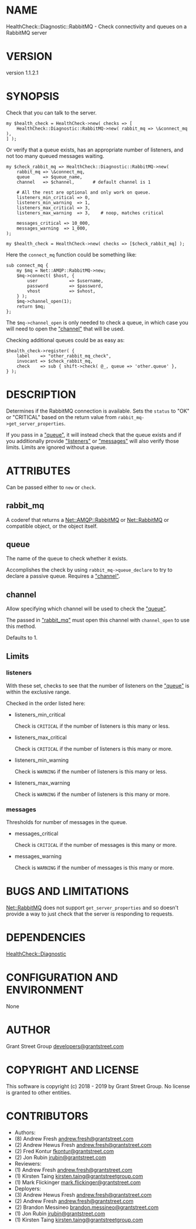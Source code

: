 # NAME

HealthCheck::Diagnostic::RabbitMQ - Check connectivity and queues on a RabbitMQ server

# VERSION

version 1.1.2.1

# SYNOPSIS

Check that you can talk to the server.

    my $health_check = HealthCheck->new( checks => [
        HealthCheck::Diagnostic::RabbitMQ->new( rabbit_mq => \&connect_mq ),
    ] );

Or verify that a queue exists,
has an appropriate number of listeners,
and not too many queued messages waiting.

    my $check_rabbit_mq => HealthCheck::Diagnostic::RabbitMQ->new(
        rabbit_mq => \&connect_mq,
        queue     => $queue_name,
        channel   => $channel,       # default channel is 1

        # All the rest are optional and only work on queue.
        listeners_min_critical => 0,
        listeners_min_warning  => 1,
        listeners_max_critical => 3,
        listeners_max_warning  => 3,    # noop, matches critical

        messages_critical => 10_000,
        messages_warning  => 1_000,
    );

    my $health_check = HealthCheck->new( checks => [$check_rabbit_mq] );

Here the `connect_mq` function could be something like:

    sub connect_mq {
        my $mq = Net::AMQP::RabbitMQ->new;
        $mq->connect( $host, {
            user            => $username,
            password        => $password,
            vhost           => $vhost,
        } );
        $mq->channel_open(1);
        return $mq;
    };

The `$mq->channel_open` is only needed to check a queue,
in which case you will need to open the ["channel"](#channel) that will be used.

Checking additional queues could be as easy as:

    $health_check->register( {
        label    => "other_rabbit_mq_check",
        invocant => $check_rabbit_mq,
        check    => sub { shift->check( @_, queue => 'other.queue' },
    } );

# DESCRIPTION

Determines if the RabbitMQ connection is available.
Sets the `status` to "OK" or "CRITICAL" based on the
return value from `rabbit_mq->get_server_properties`.

If you pass in a ["queue"](#queue),
it will instead check that the queue exists
and if you additionally provide ["listeners"](#listeners) or ["messages"](#messages)
will also verify those limits.
Limits are ignored without a queue.

# ATTRIBUTES

Can be passed either to `new` or `check`.

## rabbit\_mq

A coderef that returns a
[Net::AMQP::RabbitMQ](https://metacpan.org/pod/Net%3A%3AAMQP%3A%3ARabbitMQ) or [Net::RabbitMQ](https://metacpan.org/pod/Net%3A%3ARabbitMQ) or compatible object,
or the object itself.

## queue

The name of the queue to check whether it exists.

Accomplishes the check by using `rabbit_mq->queue_declare`
to try to declare a passive queue.
Requires a ["channel"](#channel).

## channel

Allow specifying which channel will be used to check the ["queue"](#queue).

The passed in ["rabbit\_mq"](#rabbit_mq) must open this channel with `channel_open`
to use this method.

Defaults to 1.

## Limits

### listeners

With these set, checks to see that the number of listeners on
the ["queue"](#queue) is within the exclusive range.

Checked in the order listed here:

- listeners\_min\_critical

    Check is `CRITICAL` if the number of listeners is this many or less.

- listeners\_max\_critical

    Check is `CRITICAL` if the number of listeners is this many or more.

- listeners\_min\_warning

    Check is `WARNING` if the number of listeners is this many or less.

- listeners\_max\_warning

    Check is `WARNING` if the number of listeners is this many or more.

### messages

Thresholds for number of messages in the queue.

- messages\_critical

    Check is `CRITICAL` if the number of messages is this many or more.

- messages\_warning

    Check is `WARNING` if the number of messages is this many or more.

# BUGS AND LIMITATIONS

[Net::RabbitMQ](https://metacpan.org/pod/Net%3A%3ARabbitMQ) does not support `get_server_properties` and so doesn't
provide a way to just check that the server is responding to
requests.

# DEPENDENCIES

[HealthCheck::Diagnostic](https://metacpan.org/pod/HealthCheck%3A%3ADiagnostic)

# CONFIGURATION AND ENVIRONMENT

None

# AUTHOR

Grant Street Group <developers@grantstreet.com>

# COPYRIGHT AND LICENSE

This software is copyright (c) 2018 - 2019 by Grant Street Group.  No
license is granted to other entities.

# CONTRIBUTORS

- Authors:
- (8) Andrew Fresh <andrew.fresh@grantstreet.com>
- (2) Andrew Hewus Fresh <andrew.fresh@grantstreet.com>
- (2) Fred Kontur <fkontur@grantstreet.com>
- (2) Jon Rubin <jrubin@grantstreet.com>
- Reviewers:
- (1) Andrew Fresh <andrew.fresh@grantstreet.com> 
- (1) Kirsten Taing <kirsten.taing@grantstreetgroup.com> 
- (1) Mark Flickinger <mark.flickinger@grantstreet.com> 
- Deployers:
- (3) Andrew Hewus Fresh <andrew.fresh@grantstreet.com>  
- (2) Andrew Fresh <andrew.fresh@grantstreet.com>  
- (2) Brandon Messineo <brandon.messineo@grantstreet.com>  
- (1) Jon Rubin <jrubin@grantstreet.com>  
- (1) Kirsten Taing <kirsten.taing@grantstreetgroup.com>  
